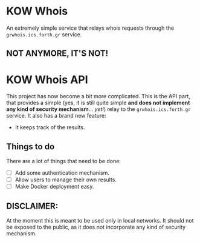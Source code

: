 # KOW Whois

An extremely simple service that relays whois requests through the `grwhois.ics.forth.gr` service.

## **NOT ANYMORE, IT'S NOT!**

# KOW Whois API

This project has now become a bit more complicated. This is the API part, that provides a simple (yes, it is still quite simple **and does not implement any kind of security mechanism**... _yet!_) relay to the `grwhois.ics.forth.gr` service. It also has a brand new feature:
- It keeps track of the results.

## Things to do

There are a lot of things that need to be done:
- [ ] Add some authentication mechanism.
- [ ] Allow users to manage their own results.
- [ ] Make Docker deployment easy.

## **DISCLAIMER:**
At the moment this is meant to be used only in local networks. It should not be exposed to the public, as it does not incorporate any kind of security mechanism.
